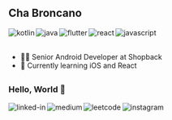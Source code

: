 ## Cha Broncano

<img align="left" alt="kotlin" src="https://img.shields.io/badge/Kotlin-0095D5?&style=flat-square&logo=kotlin&logoColor=white" />
<img align="left" alt="java" src="https://img.shields.io/badge/Java-ED8B00?style=flat-square&logo=java&logoColor=white" />
<img align="left" alt="flutter" src="https://img.shields.io/badge/Flutter-02569B?style=flat-square&logo=flutter&logoColor=white" />
<img align="left" alt="react" src="https://img.shields.io/badge/React-20232A?style=flat-square&logo=react&logoColor=61DAFB" />
<img align="left" alt="javascript" src="https://img.shields.io/badge/JavaScript-F7DF1E?style=flat-square&logo=javascript&logoColor=black" />

<br><br>
- 👩‍💻 Senior Android Developer at Shopback
- 🌱 Currently learning iOS and React

##

### Hello, World 👋

[<img align="left" alt="linked-in" src="https://img.shields.io/badge/linkedin-%230077B5.svg?&style=for-the-badge&logo=linkedin&logoColor=white" />](https://www.linkedin.com/in/chabroncano/)

[<img align="left" alt="medium" src="https://img.shields.io/badge/medium-%2312100E.svg?&style=for-the-badge&logo=medium&logoColor=white" />](https://chabroncano.medium.com/)

[<img align="left" alt="leetcode" src="https://img.shields.io/badge/-LeetCode-FFA116?style=for-the-badge&logo=LeetCode&logoColor=black" />](https://leetcode.com/chabronicles/)

<!-- [<img align="left" alt="gitlab" src="https://img.shields.io/badge/GitLab-330F63?style=for-the-badge&logo=gitlab&logoColor=white" />](https://gitlab.com/chabroncano) -->
<!-- Bitbucket: https://img.shields.io/badge/Bitbucket-330F63?style=for-the-badge&logo=bitbucket&logoColor=white -->
<!-- Behance: https://img.shields.io/badge/-Behance-blue?style=for-the-badge&logo=behance&logoColor=white -->
<!-- Stack Overflow: https://img.shields.io/badge/Stack_Overflow-FE7A16?style=for-the-badge&logo=stack-overflow&logoColor=white -->

[<img align="left" alt="instagram" src="https://img.shields.io/badge/Instagram-E4405F?style=for-the-badge&logo=instagram&logoColor=white" />](https://www.instagram.com/_carrotte)
